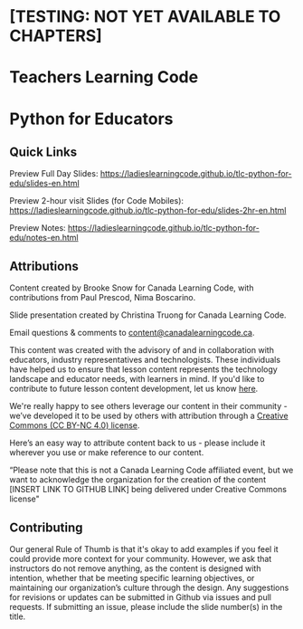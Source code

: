 # [TESTING: NOT YET AVAILABLE TO CHAPTERS]

# Teachers Learning Code
# Python for Educators

## Quick Links

Preview Full Day Slides: https://ladieslearningcode.github.io/tlc-python-for-edu/slides-en.html

Preview 2-hour visit Slides (for Code Mobiles): https://ladieslearningcode.github.io/tlc-python-for-edu/slides-2hr-en.html

Preview Notes: https://ladieslearningcode.github.io/tlc-python-for-edu/notes-en.html

## Attributions
Content created by Brooke Snow for Canada Learning Code, with contributions from Paul Prescod, Nima Boscarino.

Slide presentation created by Christina Truong for Canada Learning Code.

Email questions & comments to [content@canadalearningcode.ca](mailto:content@canadalearningcode.ca).

This content was created with the advisory of and in collaboration with educators, industry representatives and technologists. These individuals have helped us to ensure that lesson content represents the technology landscape and educator needs, with learners in mind. If you'd like to contribute to future lesson content development, let us know [here](https://docs.google.com/forms/d/e/1FAIpQLSfJ8NSMKVAmzpdn3EAymxCbDDz3XZPxyDdmtQ87GECuvXzzDQ/viewform).

We're really happy to see others leverage our content in their community - we’ve developed it to be used by others with attribution through a [Creative Commons (CC BY-NC 4.0) license](https://creativecommons.org/licenses/by-nc/4.0/).

Here’s an easy way to attribute content back to us - please include it wherever you use or make reference to our content.

“Please note that this is not a Canada Learning Code affiliated event, but we want to acknowledge the organization for the creation of the content [INSERT LINK TO GITHUB LINK] being delivered under Creative Commons license"

## Contributing

Our general Rule of Thumb is that it's okay to add examples if you feel it could provide more context for your community. However, we ask that instructors do not remove anything, as the content is designed with intention, whether that be meeting specific learning objectives, or maintaining our organization’s culture through the design.  Any suggestions for revisions or updates can be submitted in Github via issues and pull requests. If submitting an issue, please include the slide number(s) in the title.
